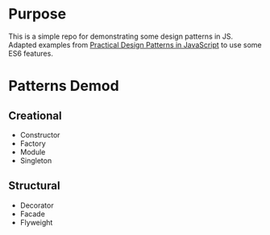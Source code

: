 # Purpose

This is a simple repo for demonstrating some design patterns in JS. Adapted examples from [Practical Design Patterns in JavaScript](https://www.pluralsight.com/courses/javascript-practical-design-patterns) to use some ES6 features.

# Patterns Demod

## Creational
* Constructor
* Factory
* Module
* Singleton

## Structural
* Decorator
* Facade
* Flyweight